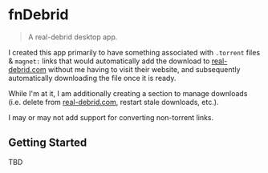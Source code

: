 # fnDebrid
> A real-debrid desktop app.

I created this app primarily to have something associated with `.torrent` files & `magnet:` links that would automatically add the download to [real-debrid.com](https://real-debrid.com/torrents) without me having to visit their website, and subsequently automatically downloading the file once it is ready.

While I'm at it, I am additionally creating a section to manage downloads (i.e. delete from [real-debrid.com](https://real-debrid.com/torrents), restart stale downloads, etc.).

I may or may not add support for converting non-torrent links.


## Getting Started
TBD
